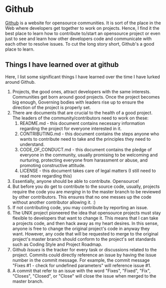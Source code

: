 # Github

[Github](https://github.com) is a website for opensource communities. It is sort of the place in the Web where developers get together to work on projects. Hence, I find it the best place to learn how to contribute to/start an opensource project or even just to see and learn how other developers code and communicate with each other to resolve issues. To cut the long story short, Github's a good place to learn.

## Things I have learned over at github

Here, I list some significant things I have learned over the time I have lurked around Github.

1. Projects, the good ones, attract developers with the same interests. Communities get born around good projects. Once the project becomes big enough, Governing bodies with leaders rise up to ensure the direction of the project is properly set.
2. There are documents that are crucial to the health of a good project. The leaders of the community/contributors need to work on these:
   1. README.md - this document contains necessary information regarding the project for everyone interested in it.
   2. CONTRIBUTING.md - this document contains the steps anyone who wants to contribute need to take and the principles they need to understand.
   3. CODE\_OF\_CONDUCT.md - this document contains the pledge of everyone in the community, usually promising to be welcoming and nurturing, protecting everyone from harassment or abuse, and promoting constructive attitude.
   4. LICENSE - this document takes care of legal matters (I still need to read more regarding this)
3. Essentially, anyone should be able to contribute. Opensource!
4. But before you do get to contribute to the source code, usually, projects require the code you are *merging* in to the master branch to be reviewed by other contributors. This ensures that no one messes up the code without another contributor allowing it. :)
5. If not contributing code, you may contribute by reporting an issue.
6. The UNIX project pioneered the idea that opensource projects must stay flexible to developers that want to change it. This means that I can take a projects code, and then hack away as my heart desires. In this sense, anyone is free to change the original project's code in anyway they want. However, any code that will be requested to merge to the original project's master branch should conform to the project's set standards such as Coding Style and Project Roadmap.
7. Github *Issues* is the tracker for every task or discussions related to the project. Commits could directly reference an issue by having the issue number in the commit message. For example, the commit message "Fixes #1 - check for undefined parameters" will reference issue #1.
8. A commit that refer to an issue with the word "Fixes", "Fixed", "Fix", "Closes", "Closed", or "Close" will close the issue when merged to the master branch.
